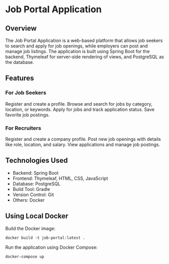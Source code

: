 # Job Portal Application

## Overview
The Job Portal Application is a web-based platform that allows job seekers to search and apply for job openings, while employers can post and manage job listings. The application is built using Spring Boot for the backend, Thymeleaf for server-side rendering of views, and PostgreSQL as the database.

## Features
### For Job Seekers
Register and create a profile.
Browse and search for jobs by category, location, or keywords.
Apply for jobs and track application status.
Save favorite job postings.
### For Recruiters
Register and create a company profile.
Post new job openings with details like role, location, and salary.
View applications and manage job postings.

## Technologies Used
* Backend: Spring Boot
* Frontend: Thymeleaf, HTML, CSS, JavaScript
* Database: PostgreSQL
* Build Tool: Gradle
* Version Control: Git
* Others: Docker

## Using Local Docker
Build the Docker image:

`docker build -t job-portal:latest . `

Run the application using Docker Compose:

` docker-compose up `
